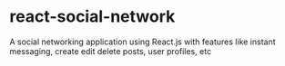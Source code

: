 # react-social-network
A social networking application using React.js with features like instant messaging, create edit delete posts, user profiles, etc
